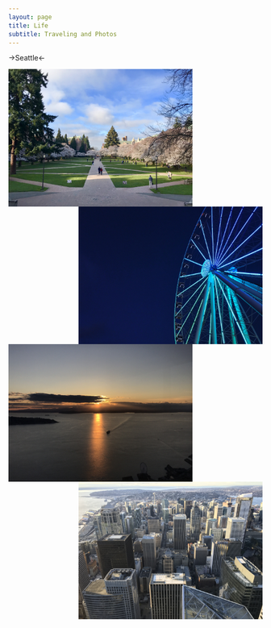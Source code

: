 ```yaml
---
layout: page
title: Life
subtitle: Traveling and Photos
---
```

<!-- 
{% include image.html url="/img/me.jpeg" description="Me" %}

<figure>
    <img src="/img/me.jpeg"
         height="250"
         width="250"
         alt="Elephant at sunset">
    <figcaption>Me</figcaption>
</figure> -->

->Seattle<-

<img align="left" width="365" height="273" src="/img/s1.jpeg">

<img align="right" width="365" height="273" src="/img/s2.jpeg">

<br/>

<img align="left" width="365" height="273" src="/img/s3.jpeg">

<img align="right" width="365" height="273" src="/img/s4.jpeg">